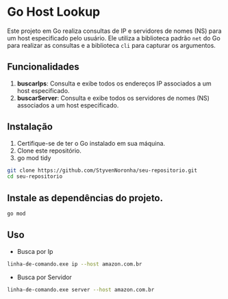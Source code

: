 # Go Host Lookup

Este projeto em Go realiza consultas de IP e servidores de nomes (NS) para um host especificado pelo usuário. Ele utiliza a biblioteca padrão `net` do Go para realizar as consultas e a biblioteca `cli` para capturar os argumentos.

## Funcionalidades

1. **buscarIps**: Consulta e exibe todos os endereços IP associados a um host especificado.
2. **buscarServer**: Consulta e exibe todos os servidores de nomes (NS) associados a um host especificado.

## Instalação

1. Certifique-se de ter o Go instalado em sua máquina.
2. Clone este repositório.
3. go mod tidy

```bash
git clone https://github.com/StyvenNoronha/seu-repositorio.git
cd seu-repositorio
```

## Instale as dependências do projeto.
```bash
go mod
```
## Uso

- Busca por Ip
```bash
linha-de-comando.exe ip --host amazon.com.br
```

- Busca por Servidor
```bash
linha-de-comando.exe server --host amazon.com.br
```


